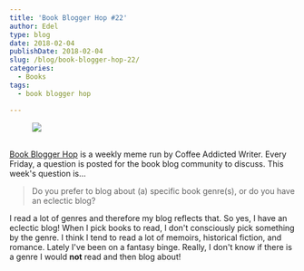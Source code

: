 ```yaml
---
title: 'Book Blogger Hop #22'
author: Edel
type: blog
date: 2018-02-04
publishDate: 2018-02-04
slug: /blog/book-blogger-hop-22/
categories:
  - Books
tags:
  - book blogger hop

---
```

<figure><a rel="_nofollow" href="http://www.coffeeaddictedwriter.com/p/blog-page.html"><img src="https://i1.wp.com/3.bp.blogspot.com/-2bKizvp-A9w/WEjGAM4OjJI/AAAAAAAAV50/nU3xHQNtvSQQ8dRsB8OueG061E99KPrYACLcB/s1600/Book%2BBlogger%2BHop%2B%2528Final%2529.png?w=663&#038;ssl=1" data-recalc-dims="1" /></a></figure> 

<a rel="_nofollow" href="http://www.coffeeaddictedwriter.com/p/blog-page.html"></a>

<a rel="_nofollow" href="http://www.coffeeaddictedwriter.com/p/blog-page.html"><br /> </a><a rel="_nofollow" href="http://www.coffeeaddictedwriter.com/p/blog-page.html">Book Blogger Hop</a> is a weekly meme run by Coffee Addicted Writer. Every Friday, a question is posted for the book blog community to discuss. This week's question is&#8230;

> Do you prefer to blog about (a) specific book genre(s), or do you have an eclectic blog? 

I read a lot of genres and therefore my blog reflects that. So yes, I have an eclectic blog! When I pick books to read, I don't consciously pick something by the genre. I think I tend to read a lot of memoirs, historical fiction, and romance. Lately I've been on a fantasy binge. Really, I don't know if there is a genre I would **not** read and then blog about!